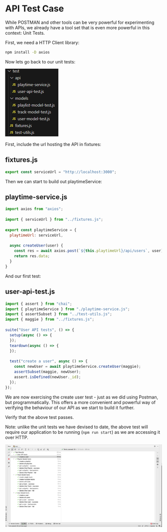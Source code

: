 # API Test Case

While POSTMAN and other tools can be very powerful for experimenting with APIs, we already have a tool set that is even more powerful in this context: Unit Tests.

First, we need a HTTP Client library:

~~~bash
npm install -D axios
~~~

Now lets go back to our unit tests:

![](img/03(edited).png)

First, include the url hosting the API in fixtures:

## fixtures.js

~~~javascript
export const serviceUrl = "http://localhost:3000";
~~~

Then we can start to build out playtimeService:

## playtime-service.js

~~~javascript
import axios from "axios";

import { serviceUrl } from "../fixtures.js";

export const playtimeService = {
  playtimeUrl: serviceUrl,

  async createUser(user) {
    const res = await axios.post(`${this.playtimeUrl}/api/users`, user);
    return res.data;
  }
}
~~~

And our first test:

## user-api-test.js

~~~javascript
import { assert } from "chai";
import { playtimeService } from "./playtime-service.js";
import { assertSubset } from "../test-utils.js";
import { maggie } from "../fixtures.js";

suite("User API tests", () => {
  setup(async () => {
  });
  teardown(async () => {
  });

  test("create a user", async () => {
    const newUser = await playtimeService.createUser(maggie);
    assertSubset(maggie, newUser);
    assert.isDefined(newUser._id);
  });
});
~~~

We are now exercising the create user test - just as we did using Postman, but programmatically. This offers a more convenient and powerful way of verifying the behaviour of our API as we start to build it further.

Verify that the above test passes.

Note: unlike the unit tests we have devised to date, the above test will require our application to be running (`npm run start`) as we are accessing it over HTTP.

![](img/17.png)
